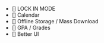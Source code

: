 - [] LOCK IN MODE
- [] Calendar
- [] Offline Storage / Mass Download
- [] GPA / Grades
- [] Better UI